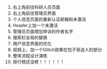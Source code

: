 1. 右上角前往科研人员页面
2. 右上角前往管理员界面
3. 个人信息页面的重新认证邮箱和未激活
4. Header上加一个未激活
5. 管理员页面增加申诉的作者名字
6. 搜索栏全局的替换
7. 用户信息界面的优化
8. 视频上，加一个Glitch效果在恺子哥追人的部分
9. 整体流程设计演练
10. 排行榜还没修！！！！！！

